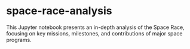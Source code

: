 # space-race-analysis
This Jupyter notebook presents an in-depth analysis of the Space Race, focusing on key missions, milestones, and contributions of major space programs. 
